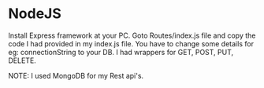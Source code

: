 # NodeJS
Install Express framework at your PC.
Goto Routes/index.js file and copy the code I had provided in my index.js file.
You have to change some details for eg: connectionString to your DB.
I had wrappers for GET, POST, PUT, DELETE.

NOTE: I used MongoDB for my Rest api's.
